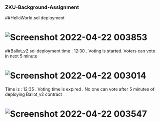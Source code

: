 ### ZKU-Background-Assignment


##HelloWorld.sol deployment

# ![Screenshot 2022-04-22 003853](https://user-images.githubusercontent.com/59141691/164591578-17a097fe-b797-4b17-96a6-5eb0fb98f4e1.png)


##Ballot_v2.sol deployment time : 12:30 . Voting is started. Voters can vote in next 5 minute

# ![Screenshot 2022-04-22 003014](https://user-images.githubusercontent.com/59141691/164592584-605d55e0-c6e1-44b2-a811-fe9a88cf3f8f.png)





Time is : 12:35 . Voting time is expired . No one can vote after 5 minutes of deploying Ballot_v2 contract 

# ![Screenshot 2022-04-22 003547](https://user-images.githubusercontent.com/59141691/164592678-13950725-9610-40ae-9a40-b0f2969bc1bc.png)
